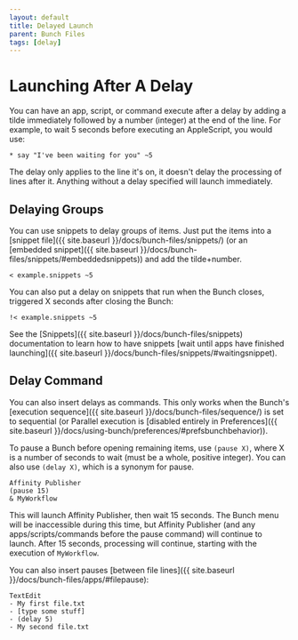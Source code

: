 ```yaml
---
layout: default
title: Delayed Launch
parent: Bunch Files
tags: [delay]
---
```

# Launching After A Delay

You can have an app, script, or command execute after a delay by adding a tilde immediately followed by a number (integer) at the end of the line. For example, to wait 5 seconds before executing an AppleScript, you would use:

```bunch
* say "I've been waiting for you" ~5
```

The delay only applies to the line it's on, it doesn't delay the processing of lines after it. Anything without a delay specified will launch immediately.

## Delaying Groups

You can use snippets to delay groups of items. Just put the items into a [snippet file]({{ site.baseurl }}/docs/bunch-files/snippets/) (or an [embedded snippet]({{ site.baseurl }}/docs/bunch-files/snippets/#embeddedsnippets)) and add the tilde+number.

```bunch
< example.snippets ~5
```

You can also put a delay on snippets that run when the Bunch closes, triggered X seconds after closing the Bunch:

```bunch
!< example.snippets ~5
```

See the [Snippets]({{ site.baseurl }}/docs/bunch-files/snippets) documentation to learn how to have snippets [wait until apps have finished launching]({{ site.baseurl }}/docs/bunch-files/snippets/#waitingsnippet).

## Delay Command

You can also insert delays as commands. This only works when the Bunch's [execution sequence]({{ site.baseurl }}/docs/bunch-files/sequence/) is set to sequential (or Parallel execution is [disabled entirely in Preferences]({{ site.baseurl }}/docs/using-bunch/preferences/#prefsbunchbehavior)).

To pause a Bunch before opening remaining items, use `(pause X)`, where X is a number of seconds to wait (must be a whole, positive integer). You can also use `(delay X)`, which is a synonym for pause.

```bunch
Affinity Publisher
(pause 15)
& MyWorkflow
```

This will launch Affinity Publisher, then wait 15 seconds. The Bunch menu will be inaccessible during this time, but Affinity Publisher (and any apps/scripts/commands before the pause command) will continue to launch. After 15 seconds, processing will continue, starting with the execution of `MyWorkflow`.

You can also insert pauses [between file lines]({{ site.baseurl }}/docs/bunch-files/apps/#filepause):

```bunch
TextEdit
- My first file.txt
- [type some stuff]
- (delay 5)
- My second file.txt
```

